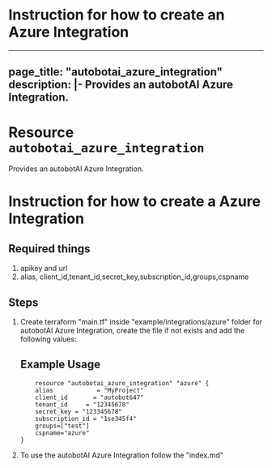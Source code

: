 # Instruction for how to create an Azure Integration

---
page_title: "autobotai_azure_integration"
description: |-
  Provides an autobotAI Azure Integration.
---

# Resource `autobotai_azure_integration`
Provides an autobotAI Azure Integration.

# Instruction for how to create a Azure Integration
## Required things 
1. apikey and url
2. alias, client_id,tenant_id,secret_key,subscription_id,groups,cspname

## Steps 
1. Create terraform "main.tf" inside "example/integrations/azure" folder for autobotAI Azure Integration, create the file if not  exists and add the following values:
    ## Example Usage 
    ```
        resource "autobotai_azure_integration" "azure" {  
        alias            = "MyProject"
        client_id       = "autobot647"
        tenant_id     = "12345678"
        secret_key = "123345678"
        subscription_id = "1se345f4"
        groups=["test"]
        cspname="azure"
    }   
    ```
2. To use the autobotAI Azure Integration follow the "index.md"